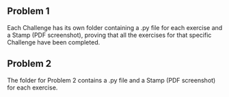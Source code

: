 ## Problem 1
Each Challenge has its own folder containing a .py file for each exercise and a Stamp (PDF screenshot),
proving that all the exercises for that specific Challenge have been completed.

## Problem 2
The folder for Problem 2 contains a .py file and a Stamp (PDF screenshot) for each exercise.